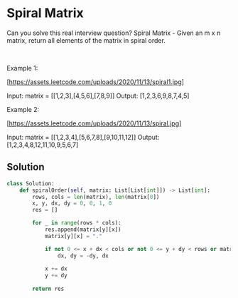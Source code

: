# Spiral Matrix

Can you solve this real interview question? Spiral Matrix - Given an m x n matrix, return all elements of the matrix in spiral order.

 

Example 1:

[https://assets.leetcode.com/uploads/2020/11/13/spiral1.jpg]


Input: matrix = [[1,2,3],[4,5,6],[7,8,9]]
Output: [1,2,3,6,9,8,7,4,5]


Example 2:

[https://assets.leetcode.com/uploads/2020/11/13/spiral.jpg]


Input: matrix = [[1,2,3,4],[5,6,7,8],[9,10,11,12]]
Output: [1,2,3,4,8,12,11,10,9,5,6,7]

## Solution
```py
class Solution:
    def spiralOrder(self, matrix: List[List[int]]) -> List[int]:
        rows, cols = len(matrix), len(matrix[0])
        x, y, dx, dy = 0, 0, 1, 0
        res = []

        for _ in range(rows * cols):
            res.append(matrix[y][x])
            matrix[y][x] = "."

            if not 0 <= x + dx < cols or not 0 <= y + dy < rows or matrix[y+dy][x+dx] == ".":
                dx, dy = -dy, dx
            
            x += dx
            y += dy
        
        return res
```
